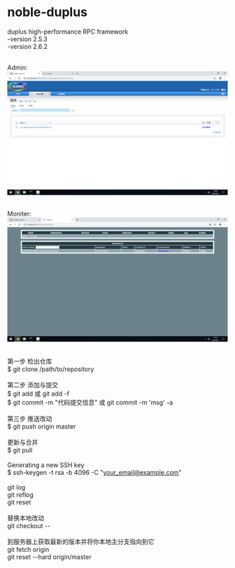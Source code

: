 # noble-duplus
duplus high-performance RPC framework <br>
-version 2.5.3 <br>
-version 2.6.2 <br>
 <br>

Admin: <br>
<img src="https://raw.githubusercontent.com/Sanfei/noble-duplus/master/images/admin.png" /> <br>
 <br>
 
Moniter: <br>
<img src="https://raw.githubusercontent.com/Sanfei/noble-duplus/master/images/moniter.png" /> <br>
 <br>
 
第一步 检出仓库 <br> 
$ git clone /path/to/repository <br> 
 <br>
第二步 添加与提交 <br> 
$ git add 或 git add -f <br> 
$ git commit -m "代码提交信息" 或 git commit -m 'msg' -a <br> 
 <br>
第三步 推送改动 <br> 
$ git push origin master <br> 
 <br>
更新与合并 <br> 
$ git pull <br> 
 <br>
Generating a new SSH key <br> 
$ ssh-keygen -t rsa -b 4096 -C "your_email@example.com" <br> 
 <br>
git log <br> 
git reflog <br> 
git reset <br> 
 <br>
替换本地改动 <br> 
git checkout -- <br> 
 <br>
到服务器上获取最新的版本并将你本地主分支指向到它 <br> 
git fetch origin <br> 
git reset --hard origin/master <br>
 <br>

 <br>
